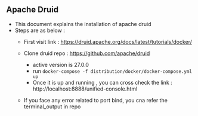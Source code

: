 ## Apache Druid
* This document explains the installation of apache druid
* Steps are as below :
  * First visit link : https://druid.apache.org/docs/latest/tutorials/docker/
  * Clone druid repo : https://github.com/apache/druid
    * active version is 27.0.0
    * run ```docker-compose -f distribution/docker/docker-compose.yml up ```
    * Once it is up and running , you can cross check the link : http://localhost:8888/unified-console.html
   
  * If you face any error related to port bind, you cna refer the terminal_output in repo
